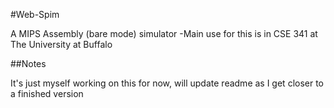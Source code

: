 #Web-Spim

A MIPS Assembly (bare mode) simulator
-Main use for this is in CSE 341 at The University at Buffalo

##Notes

It's just myself working on this for now, will update readme as I get closer to a finished version
